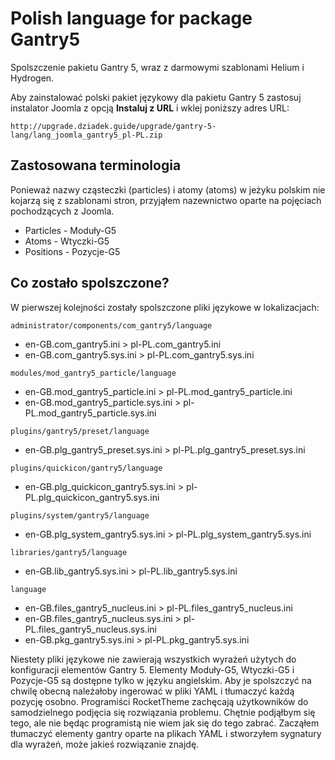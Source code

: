 # Polish language for package Gantry5

Spolszczenie pakietu Gantry 5, wraz z darmowymi szablonami Helium i Hydrogen.

Aby zainstalować polski pakiet językowy dla pakietu Gantry 5 zastosuj instalator Joomla z opcją **Instaluj z URL** i wklej poniższy adres URL:

`http://upgrade.dziadek.guide/upgrade/gantry-5-lang/lang_joomla_gantry5_pl-PL.zip`

## Zastosowana terminologia

Ponieważ nazwy cząsteczki (particles) i atomy (atoms) w jeżyku polskim nie kojarzą się z szablonami stron, przyjąłem nazewnictwo oparte na pojęciach pochodzących z Joomla.

* Particles - Moduły-G5
* Atoms - Wtyczki-G5
* Positions - Pozycje-G5

## Co zostało spolszczone?

W pierwszej kolejności zostały spolszczone pliki językowe w lokalizacjach:

`administrator/components/com_gantry5/language`

* en-GB.com_gantry5.ini > pl-PL.com_gantry5.ini
* en-GB.com_gantry5.sys.ini > pl-PL.com_gantry5.sys.ini

`modules/mod_gantry5_particle/language`

* en-GB.mod_gantry5_particle.ini > pl-PL.mod_gantry5_particle.ini
* en-GB.mod_gantry5_particle.sys.ini > pl-PL.mod_gantry5_particle.sys.ini

`plugins/gantry5/preset/language`

* en-GB.plg_gantry5_preset.sys.ini > pl-PL.plg_gantry5_preset.sys.ini

`plugins/quickicon/gantry5/language`

* en-GB.plg_quickicon_gantry5.sys.ini > pl-PL.plg_quickicon_gantry5.sys.ini

`plugins/system/gantry5/language`

* en-GB.plg_system_gantry5.sys.ini > pl-PL.plg_system_gantry5.sys.ini

`libraries/gantry5/language`

* en-GB.lib_gantry5.sys.ini > pl-PL.lib_gantry5.sys.ini

`language`

* en-GB.files_gantry5_nucleus.ini > pl-PL.files_gantry5_nucleus.ini
* en-GB.files_gantry5_nucleus.sys.ini > pl-PL.files_gantry5_nucleus.sys.ini
* en-GB.pkg_gantry5.sys.ini > pl-PL.pkg_gantry5.sys.ini

Niestety pliki językowe nie zawierają wszystkich wyrażeń użytych do konfiguracji elementów Gantry 5. Elementy Moduły-G5, Wtyczki-G5 i Pozycje-G5 są dostępne tylko w języku angielskim. Aby je spolszczyć na chwilę obecną należałoby ingerować w pliki YAML i tłumaczyć każdą pozycję osobno. Programiści RocketTheme zachęcają użytkowników do samodzielnego podjęcia się rozwiązania problemu. Chętnie podjąłbym się tego, ale nie będąc programistą nie wiem jak się do tego zabrać. Zacząłem tłumaczyć elementy gantry oparte na plikach YAML i stworzyłem sygnatury dla wyrażeń, może jakieś rozwiązanie znajdę.
